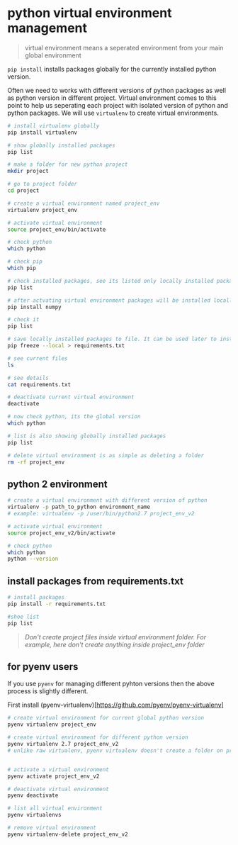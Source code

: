 # python virtual environment management

> virtual environment means a seperated environment from your main global environment

`pip install` installs packages globally for the currently installed python version.

Often we need to works with different versions of python packages as well as python version in different project. Virtual environment comes to this point to help us seperating each project with isolated version of python and python packages. We will use `virtualenv` to create virtual environments.

```bash
# install virtualenv globally
pip install virtualenv

# show globally installed packages
pip list 

# make a folder for new python project
mkdir project

# go to project folder 
cd project

# create a virtual environment named project_env
virtualenv project_env

# activate virtual environment
source project_env/bin/activate

# check python
which python

# check pip
which pip

# check installed packages, see its listed only locally installed packages 
pip list

# after actvating virtual environment packages will be installed locally
pip install numpy

# check it
pip list

# save locally installed packages to file. It can be used later to install the packages at once.
pip freeze --local > requirements.txt

# see current files
ls

# see details
cat requirements.txt

# deactivate current virtual environment
deactivate

# now check python, its the global version
which python

# list is also showing globally installed packages
pip list

# delete virtual environment is as simple as deleting a folder
rm -rf project_env
```

## python 2 environment

```bash
# create a virtual environment with different version of python
virtualenv -p path_to_python environment_name
# example: virtualenv -p /user/bin/python2.7 project_env_v2

# activate virtual environment
source project_env_v2/bin/activate

# check python
which python
python --version

```

## install packages from requirements.txt
```bash
# install packages
pip install -r requirements.txt

#shoe list
pip list
```

> *Don't create project files inside virtual environment folder. For example, here don't create anything inside project_env folder*


## for pyenv users
If you use `pyenv` for managing different pyhton versions then the above process is slightly different.

First install (pyenv-virtualenv)[https://github.com/pyenv/pyenv-virtualenv]

```bash
# create virtual environment for current global python version
pyenv virtualenv project_env

# create virtual environment for different python version
pyenv virtualenv 2.7 project_env_v2
# unlike raw virtualenv, pyenv virtualenv doesn't create a folder on project directory


# activate a virtual environment
pyenv activate project_env_v2

# deactivate virtual environment
pyenv deactivate

# list all virtual environment
pyenv virtualenvs

# remove virtual environment
pyenv virtualenv-delete project_env_v2
```
